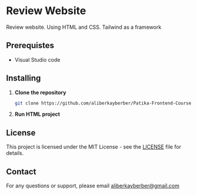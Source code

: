 # Review Website
Review website. Using HTML and CSS. Tailwind as a framework

## Prerequistes
 - Visual Studio code 

## Installing
 
1. **Clone the repository**
   ```bash
   git clone https://github.com/aliberkayberber/Patika-Frontend-Course/tree/main/Week4/ReviewPage
   ```

2. **Run HTML project**

## License

This project is licensed under the MIT License - see the [LICENSE](LICENSE) file for details.

## Contact

For any questions or support, please email aliberkayberber@gmail.com